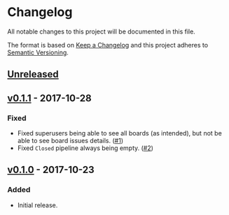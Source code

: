 # Changelog
All notable changes to this project will be documented in this file.

The format is based on [Keep a Changelog][keepachangelog] and this project
adheres to [Semantic Versioning][semver].

## [Unreleased][unreleased]

## [v0.1.1][v0.1.1] - 2017-10-28
### Fixed
- Fixed superusers being able to see all boards (as intended), but not be able
  to see board issues details. ([#1])
- Fixed `Closed` pipeline always being empty. ([#2])

## [v0.1.0][v0.1.0] - 2017-10-23
### Added
- Initial release.


[keepachangelog]: http://keepachangelog.com/en/1.0.0/
[semver]: http://semver.org/spec/v2.0.0.html

[unreleased]: https://github.com/pawelad/zenboard/compare/v0.1.1...HEAD
[v0.1.0]: https://github.com/pawelad/zenboard/releases/tag/v0.1.0
[v0.1.1]: https://github.com/pawelad/zenboard/releases/tag/v0.1.0

[#1]: https://github.com/pawelad/zenboard/issues/1
[#2]: https://github.com/pawelad/zenboard/issues/2
